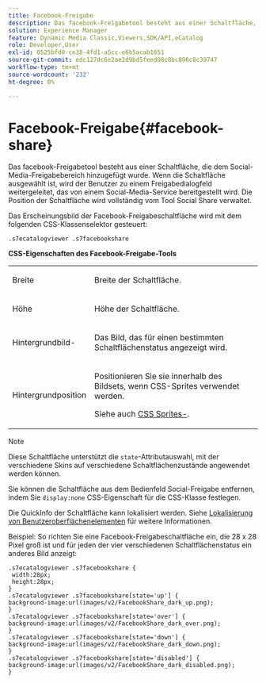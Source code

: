 ```yaml
---
title: Facebook-Freigabe
description: Das facebook-Freigabetool besteht aus einer Schaltfläche, die dem Social-Media-Freigabebereich hinzugefügt wurde. Wenn die Schaltfläche ausgewählt ist, wird der Benutzer zu einem Freigabedialogfeld weitergeleitet, das von einem Social-Media-Service bereitgestellt wird. Die Position der Schaltfläche wird vollständig vom Tool Social Share verwaltet.
solution: Experience Manager
feature: Dynamic Media Classic,Viewers,SDK/API,eCatalog
role: Developer,User
exl-id: 0525bfd0-ce38-4fd1-a5cc-e6b5acab1651
source-git-commit: edc127dc6e2ae2d9bd5feed08c8bc896c8c39747
workflow-type: tm+mt
source-wordcount: '232'
ht-degree: 0%

---
```


# Facebook-Freigabe{#facebook-share}

Das facebook-Freigabetool besteht aus einer Schaltfläche, die dem Social-Media-Freigabebereich hinzugefügt wurde. Wenn die Schaltfläche ausgewählt ist, wird der Benutzer zu einem Freigabedialogfeld weitergeleitet, das von einem Social-Media-Service bereitgestellt wird. Die Position der Schaltfläche wird vollständig vom Tool Social Share verwaltet.

<!--<a id="section_ADDF98E91AF24F618289D1682A5FB13A"></a>-->

Das Erscheinungsbild der Facebook-Freigabeschaltfläche wird mit dem folgenden CSS-Klassenselektor gesteuert:

```
.s7ecatalogviewer .s7facebookshare
```

**CSS-Eigenschaften des Facebook-Freigabe-Tools**

<table id="table_C48C56E696304C9BAFEE71BA9EA9A174"> 
 <tbody> 
  <tr> 
   <td colname="col1"> <p> <span class="codeph"> Breite </span> </p> </td> 
   <td colname="col2"> <p>Breite der Schaltfläche. </p> </td> 
  </tr> 
  <tr> 
   <td colname="col1"> <p> <span class="codeph"> Höhe </span> </p> </td> 
   <td colname="col2"> <p>Höhe der Schaltfläche. </p> </td> 
  </tr> 
  <tr> 
   <td colname="col1"> <p> <span class="codeph"> Hintergrundbild-</span> </p> </td> 
   <td colname="col2"> <p> Das Bild, das für einen bestimmten Schaltflächenstatus angezeigt wird. </p> </td> 
  </tr> 
  <tr> 
   <td colname="col1"> <p> <span class="codeph"> Hintergrundposition </span> </p> </td> 
   <td colname="col2"> <p> Positionieren Sie sie innerhalb des Bildsets, wenn CSS-Sprites verwendet werden. </p> <p>Siehe auch <a href="../../../c-html5-s7-aem-asset-viewers/c-html5-20-ecatalog-viewer-about/c-html5-20-ecatalog-viewer-customizingviewer/c-html5-20-ecatalog-viewer-customizingviewer.md#section-9d570f95eb2443aca74c1b02f6e89aff" format="dita" scope="local"> CSS Sprites-</a>. </p> </td> 
  </tr> 
 </tbody> 
</table>

>[!NOTE]
>
>Diese Schaltfläche unterstützt die `state`-Attributauswahl, mit der verschiedene Skins auf verschiedene Schaltflächenzustände angewendet werden können.

Sie können die Schaltfläche aus dem Bedienfeld Social-Freigabe entfernen, indem Sie `display:none` CSS-Eigenschaft für die CSS-Klasse festlegen.

Die QuickInfo der Schaltfläche kann lokalisiert werden. Siehe [Lokalisierung von Benutzeroberflächenelementen](../../../c-html5-s7-aem-asset-viewers/c-html5-20-ecatalog-viewer-about/c-html5-20-ecatalog-viewer-localization.md#concept-cbfc39344c494eb7b9f6a272cff0cc74) für weitere Informationen.

Beispiel: So richten Sie eine Facebook-Freigabeschaltfläche ein, die 28 x 28 Pixel groß ist und für jeden der vier verschiedenen Schaltflächenstatus ein anderes Bild anzeigt:

```
.s7ecatalogviewer .s7facebookshare { 
 width:28px; 
 height:28px; 
} 
.s7ecatalogviewer .s7facebookshare[state='up'] { 
background-image:url(images/v2/FacebookShare_dark_up.png); 
} 
.s7ecatalogviewer .s7facebookshare[state='over'] { 
background-image:url(images/v2/FacebookShare_dark_over.png); 
} 
.s7ecatalogviewer .s7facebookshare[state='down'] { 
background-image:url(images/v2/FacebookShare_dark_down.png); 
} 
.s7ecatalogviewer .s7facebookshare[state='disabled'] { 
background-image:url(images/v2/FacebookShare_dark_disabled.png); 
}
```
